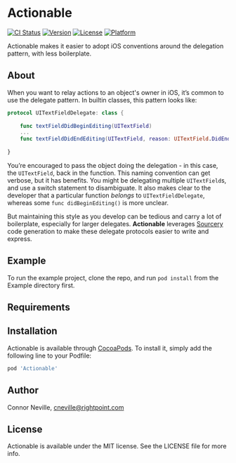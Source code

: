 # Actionable

[![CI Status](https://img.shields.io/travis/nevillco/Actionable.svg?style=flat)](https://travis-ci.org/nevillco/Actionable)
[![Version](https://img.shields.io/cocoapods/v/Actionable.svg?style=flat)](https://cocoapods.org/pods/Actionable)
[![License](https://img.shields.io/cocoapods/l/Actionable.svg?style=flat)](https://cocoapods.org/pods/Actionable)
[![Platform](https://img.shields.io/cocoapods/p/Actionable.svg?style=flat)](https://cocoapods.org/pods/Actionable)

Actionable makes it easier to adopt iOS conventions around the delegation pattern, with less boilerplate.

## About

When you want to relay actions to an object's owner in iOS, it’s common to use the delegate pattern. In builtin classes, this pattern looks like:
```swift
protocol UITextFieldDelegate: class {
    
    func textFieldDidBeginEditing(UITextField)
    ...
    func textFieldDidEndEditing(UITextField, reason: UITextField.DidEndEditingReason)
    
}
```
You’re encouraged to pass the object doing the delegation - in this case, the `UITextField`, back in the function. This naming convention can get verbose, but it has benefits. You might be delegating multiple `UITextField`s, and use a switch statement to disambiguate. It also makes clear to the developer that a particular function *belongs* to `UITextFieldDelegate`, whereas some `func didBeginEditing()` is more unclear.

But maintaining this style as you develop can be tedious and carry a lot of boilerplate, especially for larger delegates. **Actionable** leverages [Sourcery](https://github.com/krzysztofzablocki/Sourcery) code generation to make these delegate protocols easier to write and express.

## Example

To run the example project, clone the repo, and run `pod install` from the Example directory first.

## Requirements

## Installation

Actionable is available through [CocoaPods](https://cocoapods.org). To install
it, simply add the following line to your Podfile:

```ruby
pod 'Actionable'
```

## Author

Connor Neville, cneville@rightpoint.com

## License

Actionable is available under the MIT license. See the LICENSE file for more info.
